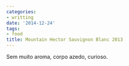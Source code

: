 ```yaml
---
categories:
- writting
date: '2014-12-24'
tags:
- food
title: Mountain Hector Sauvignon Blanc 2013
---
```


Sem muito aroma, corpo azedo, curioso.

